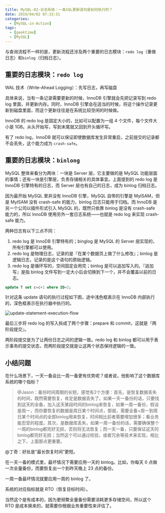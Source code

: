 ```yaml
---
title: MySQL-02-日志系统：一条SQL更新语句是如何执行的？
date: 2019/04/02 07:33:51
categories: 
  - [MySQL-in-Action]
tags: 
  - [geektime]
  - [MySQL]
---
```


与查询流程不一样的是，更新流程还涉及两个重要的日志模块：`redo log`（重做日志）和`binlog`（归档日志）。

<!-- more -->

## 重要的日志模块：`redo log`

WAL 技术（Write-Ahead Logging）：先写日志，再写磁盘

具体来说，当有一条记录需要更新的时候，InnoDB 引擎就会先把记录写到 redo log 里面，并更新内存。同时，InnoDB 引擎会在适当的时候，将这个操作记录更新到磁盘里面，而这个更新往往是在系统比较空闲的时候做。

InnoDB 的 redo log 是固定大小的，比如可以配置为一组 4 个文件，每个文件大小是 1GB。从头开始写，写到末尾就又回到开头循环写。

有了 redo log，InnoDB 就可以保证即使数据库发生异常重启，之前提交的记录都不会丢失，这个能力成为 `crash-safe`。

## 重要的日志模块：`binlong`

MySQL 整体来看分为两块：一块是 Server 层，它主要做的是 MySQL 功能层面的事情；还有一块是引擎层，负责存储相关的具体事宜。上面提到的 redo log 是 InnoDB 引擎特有的日志，而 Server 层也有自己的日志，成为 binlog 归档日志。

因为最开始 MySQL 里并没有 InnoDB 引擎，MySQL 自带的引擎是 MyISAM，但是 MyISAM 没有 crash-safe 的能力，binlog 日志只能用于归档。而 InnoDB 是另一个公司以插件形式引入 MySQL 的，既然只依靠 binlog 是没有 crash-safe 能力的，所以 InnoDB 使用另外一套日志系统——也就是 redo log 来实现 crash-safe 能力。

两种日志有以下三点不同：

1. redo log 是 InnoDB 引擎特有的；binglog 是 MySQL 的 Server 层实现的，所有引擎都可以使用。
2. redo log 是物理日志，记录的是『在某个数据页上做了什么修改』；binlog 是逻辑日志，记录的是这个语句的原始逻辑。
3. redo log 是循环写的，空间固定会用完；binlog 是可以追加写入的。『追加写』是指 binlog 文件写到一定大小后会切换到下一个，并不会覆盖以前的日志。

``` sql
update T set c=c+1 where ID=2;
```

针对这条 update 语句的执行过程如下图，途中浅色框表示在 InnoDB 内部执行的，深色框表示在执行器中执行的。

![update-statement-execution-flow](https://raw.githubusercontent.com/N0nb0at/mysql-in-action-geektime/dev/resource/update-statement-execution-flow.png)

最后三步将 redo log 的写入拆成了两个步骤：prepare 和 commit，这就是『两阶段提交』。

两阶段提交是为了让两份日志之间的逻辑一致。redo log 和 binlog 都可以用于表示事务的提交状态，而两阶段提交就是让这两个状态保持逻辑的一致。

## 小结问题

在什么场景下，一天一备会比一周一备更有优势呢？或者说，他影响了这个数据库系统的哪个指标？

> @Jason：备份时间周期的长短，感觉有2个方便：首先，是恢复数据丢失的时间，既然需要恢复，肯定是数据丢失了。如果一天一备份的话，只要找到这天的全备，加入这天某段时间的binlog来恢复，如果一周一备份，假设是周一，而你要恢复的数据是周日某个时间点，那就，需要全备+周一到周日某个时间点的全部binlog用来恢复，时间相比前者需要增加很多；看业务能忍受的程度。其次，是数据库丢失，如果一周一备份的话，需要确保整个一周的binlog都完好无损，否则将无法恢复；而一天一备，只要保证这天的binlog都完好无损；当然这个可以通过校验，或者冗余等技术来实现，相比之下，上面那点更重要。

@丁奇：好处是“最长恢复时间”更短。

在一天一备的模式里，最坏情况下需要应用一天的 binlog。比如，你每天 0 点做一次全量备份，而要恢复出一个到昨天晚上 23 点的备份。

一周一备最坏情况就要应用一周的 binlog 了。

系统的对应指标就是 RTO（恢复目标时间）。

当然这个是有成本的，因为更频繁全量备份需要消耗更多存储空间，所以这个 RTO 是成本换来的，就需要你根据业务重要性来评估了。

